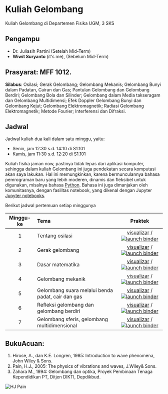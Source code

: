 # Kuliah Gelombang
Kuliah Gelombang di Departemen Fisika UGM, 3 SKS

## Pengampu
- Dr. Juliasih Partini (Setelah Mid-Term)
- **Wiwit Suryanto** (it's me), (Sebelum Mid-Term)

## Prasyarat: MFF 1012.
**Silabus**: Osilasi; Gerak Gelombang; Gelombang Mekanis; Gelombang Bunyi dalam Padatan, Cairan dan Gas; Pantulan Gelombang dan Gelombang Berdiri; Gelombang Bola dan Silinder; Gelombang dalam Media takseragam dan Gelombang Multidimensi; Efek Doppler Gelombang Bunyi dan Gelombang Kejut; Gelombang Elektromagnetik; Radiasi Gelombang Elektromagnetik; Metode Fourier; Interferensi dan Difraksi.

## Jadwal

Jadwal kuliah dua kali dalam satu minggu, yaitu:
- Senin, jam 12:30 s.d. 14:10 di S1.101
- Kamis, jam 11:30 s.d. 12:20 di S1.101

Kuliah fisika jaman now, pastinya tidak lepas dari aplikasi komputer, sehingga dalam kuliah Gelombang ini juga pendekatan secara komputasi akan saya lakukan. Hal ini memungkinkan, karena bermunculannya bahasa pemrograman baru yang lebih moderen, dinamis dan fleksibel untuk digunakan, misalnya bahasa [Python](http://python.org). Bahasa ini juga dimanjakan oleh komunitasnya, dengan fasilitas notebook, yang dikenal dengan Jupyter [Jupyter notebooks](http://jupyter.org/).

Berikut jadwal pertemuan setiap minggunya

| Minggu-ke | Tema                                 | Praktek |
|:------:|:-------------------------------------|:-------:|
| 1     | Tentang osilasi | [visualizar](http://nbviewer.ipython.org/github/leouieda/geofisica2/blob/master/notebooks/1-ondas-sismicas.ipynb) / [![launch binder](https://mybinder.org/badge.svg)](https://mybinder.org/v2/gh/leouieda/geofisica2/master?filepath=notebooks%2F1-ondas-sismicas.ipynb) |
| 2     | Gerak gelombang | [visualizar](http://nbviewer.ipython.org/github/leouieda/geofisica2/blob/master/notebooks/2-reflexao-refracao.ipynb) / [![launch binder](https://mybinder.org/badge.svg)](https://mybinder.org/v2/gh/leouieda/geofisica2/master?filepath=notebooks%2F2-reflexao-refracao.ipynb) |
| 3     | Dasar matematika | [visualizar](http://nbviewer.ipython.org/github/leouieda/geofisica2/blob/master/notebooks/3-refracao-critica.ipynb) / [![launch binder](https://mybinder.org/badge.svg)](https://mybinder.org/v2/gh/leouieda/geofisica2/master?filepath=notebooks%2F3-refracao-critica.ipynb) |
| 4     | Gelombang mekanik | [visualizar](http://nbviewer.ipython.org/github/leouieda/geofisica2/blob/master/notebooks/4-sismica-refracao.ipynb) / [![launch binder](https://mybinder.org/badge.svg)](https://mybinder.org/v2/gh/leouieda/geofisica2/master?filepath=notebooks%2F4-sismica-refracao.ipynb) |
| 5     | Gelombang suara melalui benda padat, cair dan gas | [visualizar](http://nbviewer.ipython.org/github/leouieda/geofisica2/blob/master/notebooks/4-sismica-refracao.ipynb) / [![launch binder](https://mybinder.org/badge.svg)](https://mybinder.org/v2/gh/leouieda/geofisica2/master?filepath=notebooks%2F4-sismica-refracao.ipynb) |
| 6     | Refleksi gelombang dan gelombang berdiri | [visualizar](http://nbviewer.ipython.org/github/leouieda/geofisica2/blob/master/notebooks/4-sismica-refracao.ipynb) / [![launch binder](https://mybinder.org/badge.svg)](https://mybinder.org/v2/gh/leouieda/geofisica2/master?filepath=notebooks%2F4-sismica-refracao.ipynb) |
| 7     | Gelombang sferis, gelombang multidimensional | [visualizar](http://nbviewer.ipython.org/github/leouieda/geofisica2/blob/master/notebooks/4-sismica-refracao.ipynb) / [![launch binder](https://mybinder.org/badge.svg)](https://mybinder.org/v2/gh/leouieda/geofisica2/master?filepath=notebooks%2F4-sismica-refracao.ipynb) |



## BukuAcuan:
1. Hirose, A., dan K.E. Longren, 1985: Introduction to wave phenomena, John Wiley & Sons.
2. Pain, H.J., 2005: The physics of vibrations and waves, J.Wiley& Sons.
3. Zahara M., 1994: Gelombang dan optika, Proyek Pembinaan Tenaga Kependidikan PT, Ditjen DIKTI, Depdikbud.


![HJ Pain](https://d1w7fb2mkkr3kw.cloudfront.net/assets/images/book/lrg/9780/4700/9780470012956.jpg)


